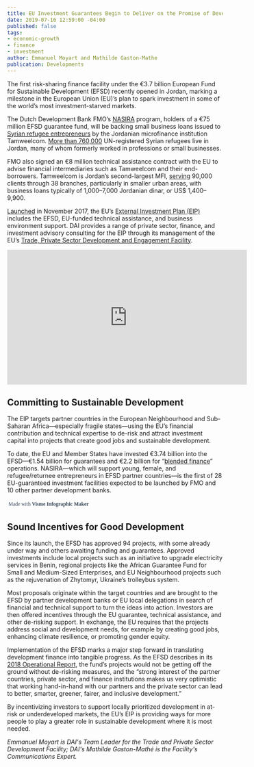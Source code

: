 ```yaml
---
title: EU Investment Guarantees Begin to Deliver on the Promise of Development Finance
date: 2019-07-16 12:59:00 -04:00
published: false
tags:
- economic-growth
- finance
- investment
author: Emmanuel Moyart and Mathilde Gaston-Mathe
publication: Developments
---
```


The first risk-sharing finance facility under the €3.7 billion European Fund for Sustainable Development (EFSD) recently opened in Jordan, marking a milestone in the European Union (EU)’s plan to spark investment in some of the world’s most investment-starved markets.




The Dutch Development Bank FMO’s [NASIRA](http://www.nasira.info/) program, holders of a €75 million EFSD guarantee fund, will be backing small business loans issued to [Syrian refugee entrepreneurs](https://www.fmo.nl/news-detail/5965ffec-4d69-47ee-892b-3167b5ecd523/fmo-launches-first-risk-sharing-facility-for-syrian-refugees-in-jordan) by the Jordanian microfinance institution Tamweelcom. [More than 760,000](https://reliefweb.int/sites/reliefweb.int/files/resources/68302.pdf) UN-registered Syrian refugees live in Jordan, many of whom formerly worked in professions or small businesses. 

FMO also signed an €8 million technical assistance contract with the EU to advise financial intermediaries such as Tamweelcom and their end-borrowers. Tamweelcom is Jordan’s second-largest MFI, [serving](https://www.fmo.nl/news-detail/5965ffec-4d69-47ee-892b-3167b5ecd523/fmo-launches-first-risk-sharing-facility-for-syrian-refugees-in-jordan) 90,000 clients through 38 branches, particularly in smaller urban areas, with business loans typically of 1,000–7,000 Jordanian dinar, or US$ 1,400–9,900.

[Launched](https://dai-global-developments.com/articles/eu-launches-26-billion-fund-to-attract-investment-in-the-european-neighbourhood-and-africas-fragile-states) in November 2017, the EU’s [External Investment Plan (EIP)](https://ec.europa.eu/commission/eu-external-investment-plan_en) includes the EFSD, EU-funded technical assistance, and business environment support. DAI provides a range of private sector, finance, and investment advisory consulting for the EIP through its management of the EU’s [Trade, Private Sector Development and Engagement Facility](https://www.dai.com/our-work/projects/worldwide-trade-private-sector-development-and-engagement-and-regional-integration-facility).

<iframe width="560" height="315" src="https://www.youtube.com/embed/sNhFHnEa8hA" frameborder="0" allow="accelerometer; autoplay; encrypted-media; gyroscope; picture-in-picture" allowfullscreen></iframe>

## Committing to Sustainable Development 

The EIP targets partner countries in the European Neighbourhood and Sub-Saharan Africa—especially fragile states—using the EU’s financial contribution and technical expertise to de-risk and attract investment capital into projects that create good jobs and sustainable development.

To date, the EU and Member States have invested €3.74 billion into the EFSD—€1.54 billion for guarantees and €2.2 billion for “[blended finance](https://ec.europa.eu/europeaid/policies/innovative-financial-instruments-blending_en)” operations. NASIRA—which will support young, female, and refugee/returnee entrepreneurs in EFSD partner countries—is the first of 28 EU-guaranteed investment facilities expected to be launched by FMO and 10 other partner development banks. 

<script src="//my.visme.co/visme.js"></script><div class="visme_d" data-url="0104wn69-european-fund-for-sustainable-development" data-w="800" data-h="1407" data-domain="my"></div><p style="width: 220px; font-family: Montserrat,serif; border-radius:3px; padding: 3px; font-size: 12px; color: #314152" > Made with <a href="https://www.visme.co/make-infographics?utm_source=CTA&utm_medium=Embed" target="_blank" style="color: #314152; font-size: 12px; font-family: Montserrat,serif; font-weight: 600; text-decoration: none">Visme Infographic Maker</a></p>

## Sound Incentives for Good Development

Since its launch, the EFSD has approved 94 projects, with some already under way and others awaiting funding and guarantees. Approved investments include local projects such as an initiative to upgrade electricity services in Benin, regional projects like the African Guarantee Fund for Small and Medium-Sized Enterprises, and EU Neighbourhood projects such as the rejuvenation of Zhytomyr, Ukraine’s trolleybus system. 

Most proposals originate within the target countries and are brought to the EFSD by partner development banks or EU local delegations in search of financial and technical support to turn the ideas into action. Investors are then offered incentives through the EU guarantee, technical assistance, and other de-risking support. In exchange, the EU requires that the projects address social and development needs, for example by creating good jobs, enhancing climate resilience, or promoting gender equity.

<script id="infogram_0__/wT6B85nAU0m924g72Gmx" title="TSPD EIP Final" src="https://e.infogram.com/js/dist/embed.js?KmO" type="text/javascript"></script>
Implementation of the EFSD marks a major step forward in translating development finance into tangible progress. As the EFSD describes in its [2018 Operational Report](https://ec.europa.eu/commission/sites/beta-political/files/eip_operational_report.pdf), the fund’s projects would not be getting off the ground without de-risking measures, and the “strong interest of the partner countries, private sector, and finance institutions makes us very optimistic that working hand-in-hand with our partners and the private sector can lead to better, smarter, greener, fairer, and inclusive development.” 

By incentivizing investors to support locally prioritized development in at-risk or underdeveloped markets, the EU’s EIP is providing ways for more people to play a greater role in sustainable development where it is most needed.

*Emmanuel Moyart is DAI's Team Leader for the Trade and Private Sector Development Facility; DAI's Mathilde Gaston-Mathé is the Facility's Communications Expert.*